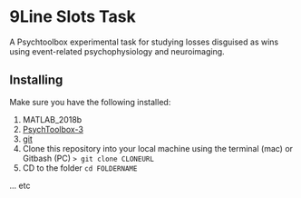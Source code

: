 # 9Line Slots Task
A Psychtoolbox experimental task for studying losses disguised as wins using event-related psychophysiology and neuroimaging.

## Installing

Make sure you have the following installed:

  1. MATLAB_2018b
  2. [PsychToolbox-3](http://psychtoolbox.org/)
  3. [git](http://git-scm.com/)
  4. Clone this repository into your local machine using the terminal (mac) or Gitbash (PC) `> git clone CLONEURL`
  5. CD to the folder `cd FOLDERNAME`

... etc
